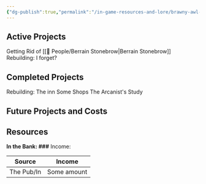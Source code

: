 ```yaml
---
{"dg-publish":true,"permalink":"/in-game-resources-and-lore/brawny-awl-s-books/"}
---
```


## Active Projects
Getting Rid of [[🙋 People/Berrain Stonebrow\|Berrain Stonebrow]]
Rebuilding:
	I forget?
## Completed Projects
Rebuilding:
	The inn
	Some Shops
	The Arcanist's Study
## Future Projects and Costs

## Resources
**In the Bank: ###**
Income:

| Source     | Income      |
| ---------- | ----------- |
| The Pub/In | Some amount |

